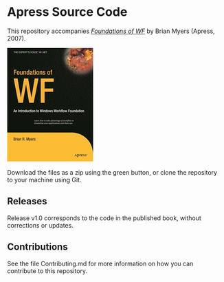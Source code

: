 # Apress Source Code

This repository accompanies [*Foundations of WF*](http://www.apress.com/9781590597187) by Brian Myers (Apress, 2007).

![Cover image](9781590597187.jpg)

Download the files as a zip using the green button, or clone the repository to your machine using Git.

## Releases

Release v1.0 corresponds to the code in the published book, without corrections or updates.

## Contributions

See the file Contributing.md for more information on how you can contribute to this repository.
